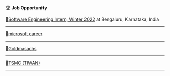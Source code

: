 

🏆 **Job Opportunity** 

🔶[Software Engineering Intern, Winter 2022](https://careers.google.com/jobs/results/138852775392879302-software-engineering-intern-winter-2022/)  at Bengaluru, Karnataka, India   

--------------------------------------------------------------------------------------------------------------------------------------------
🔶[microsoft career ](https://careers.microsoft.com/professionals/us/en/c/engineering-jobs)

------------------------------------------------------------------------------------------------------------------------------------------------
🔶[Goldmasachs](https://www.goldmansachs.com/careers/students/programs/)   
 
-----------------------------------------------------------------------------------------------------------------------------------------------------
🔶[TSMC  (TIWAN)  ](https://www.tsmc.com/static/english/careers/index.htm)                 

-----------------------------------------------------------------------------------------------------------------------------------------------------
